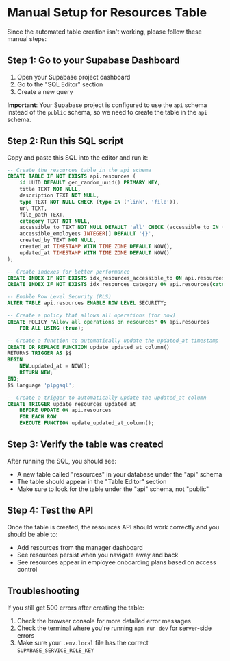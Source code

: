 # Manual Setup for Resources Table

Since the automated table creation isn't working, please follow these manual steps:

## Step 1: Go to your Supabase Dashboard

1. Open your Supabase project dashboard
2. Go to the "SQL Editor" section
3. Create a new query

**Important**: Your Supabase project is configured to use the `api` schema instead of the `public` schema, so we need to create the table in the `api` schema.

## Step 2: Run this SQL script

Copy and paste this SQL into the editor and run it:

```sql
-- Create the resources table in the api schema
CREATE TABLE IF NOT EXISTS api.resources (
    id UUID DEFAULT gen_random_uuid() PRIMARY KEY,
    title TEXT NOT NULL,
    description TEXT NOT NULL,
    type TEXT NOT NULL CHECK (type IN ('link', 'file')),
    url TEXT,
    file_path TEXT,
    category TEXT NOT NULL,
    accessible_to TEXT NOT NULL DEFAULT 'all' CHECK (accessible_to IN ('all', 'specific')),
    accessible_employees INTEGER[] DEFAULT '{}',
    created_by TEXT NOT NULL,
    created_at TIMESTAMP WITH TIME ZONE DEFAULT NOW(),
    updated_at TIMESTAMP WITH TIME ZONE DEFAULT NOW()
);

-- Create indexes for better performance
CREATE INDEX IF NOT EXISTS idx_resources_accessible_to ON api.resources(accessible_to);
CREATE INDEX IF NOT EXISTS idx_resources_category ON api.resources(category);

-- Enable Row Level Security (RLS)
ALTER TABLE api.resources ENABLE ROW LEVEL SECURITY;

-- Create a policy that allows all operations (for now)
CREATE POLICY "Allow all operations on resources" ON api.resources
    FOR ALL USING (true);

-- Create a function to automatically update the updated_at timestamp
CREATE OR REPLACE FUNCTION update_updated_at_column()
RETURNS TRIGGER AS $$
BEGIN
    NEW.updated_at = NOW();
    RETURN NEW;
END;
$$ language 'plpgsql';

-- Create a trigger to automatically update the updated_at column
CREATE TRIGGER update_resources_updated_at 
    BEFORE UPDATE ON api.resources 
    FOR EACH ROW 
    EXECUTE FUNCTION update_updated_at_column();
```

## Step 3: Verify the table was created

After running the SQL, you should see:
- A new table called "resources" in your database under the "api" schema
- The table should appear in the "Table Editor" section
- Make sure to look for the table under the "api" schema, not "public"

## Step 4: Test the API

Once the table is created, the resources API should work correctly and you should be able to:
- Add resources from the manager dashboard
- See resources persist when you navigate away and back
- See resources appear in employee onboarding plans based on access control

## Troubleshooting

If you still get 500 errors after creating the table:
1. Check the browser console for more detailed error messages
2. Check the terminal where you're running `npm run dev` for server-side errors
3. Make sure your `.env.local` file has the correct `SUPABASE_SERVICE_ROLE_KEY` 